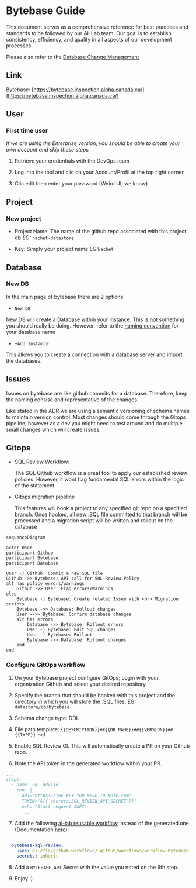 # Bytebase Guide

This document serves as a comprehensive reference for best practices and
standards to be followed by our AI-Lab team. Our goal is to establish
consistency, efficiency, and quality in all aspects of our development
processes.

Please also refer to the [Database Change Management](./adr/006-database-change-management.md)

## Link

Bytebase:
[https://bytebase.inspection.alpha.canada.ca/](https://bytebase.inspection.alpha.canada.ca/)

## User

### First time user

*If we are using the Enterprise version, you should be able to create your own
account and skip these steps*

1. Retrieve your credentials with the DevOps team

2. Log into the tool and clic on your Account/Profil at the top right corner

3. Clic edit then enter your password (Weird UI, we know)


## Project

### New project

- Project Name: The name of the github repo associated with this project db *EG:* ```nachet-datastore```

- Key: Simply your project name *EG:*```Nachet```

## Database

### New DB

In the main page of bytebase there are 2 options:
- `New DB`

New DB will create a Database within your instance. This is not something you should really be doing. However, refer to the [naming convention](008-naming-convention.md) for your database name

- `+Add Instance`

This allows you to create a connection with a database server and import the databases.

## Issues

Issues on bytebase are like github commits for a database. Therefore, keep the naming consise and representative of the changes.

Like stated in the ADR we are using a semantic versioning of schema names to maintain version control. Most changes should come through the Gitops pipeline, however as a dev you might need to test around and do multiple small changes which will create issues.

## Gitops

- SQL Review Workflow:

    The SQL Github workflow is a great tool to apply our established review policies. However, it wont flag fundamental SQL errors within the logic of the statement.

- Gitops migration pipeline

    This features will hook a project to any specified git repo on a specified branch. Once hooked, all new .SQL file committed to that branch will be processed and a migration script will be written and rollout on the database

```mermaid
sequenceDiagram

actor User
participant Github
participant Bytebase
participant Database

User -) Github: Commit a new SQL file
Github ->> Bytebase: API call for SQL Review Policy
alt has policy errors/warnings
    Github ->> User: Flag errors/Warnings
else
    Bytebase -) Bytebase: Create related Issue with <br> Migration scripts
    Bytebase ->> Database: Rollout changes
    User -->> Bytebase: Confirm database changes
    alt has errors
        Database ->> Bytebase: Rollout errors
        User -) Bytebase: Edit SQL changes
        User -) Bytebase: Rollout
        Bytebase ->> Database: Rollout changes
    end
end

```

### Configure GitOps workflow

1. On your Bytebase project configure GitOps; Login with your organization Github and select your desired repository.

2. Specify the branch that should be hooked with this project and the directory in which you will store the .SQL files. EG: `datastore/db/bytebase`

3. Schema change type: DDL

4. File path template: `{{DESCRIPTION}}##{{DB_NAME}}##{{VERSION}}##{{TYPE}}.sql`

5. Enable SQL Review CI. This will automatically create a PR on your Github repo.

6. Note the API token in the generated workflow within your PR.
```yaml
...
steps:
  - name: SQL advise
    run: |
      API="https://THE-KEY-YOU-NEED-TO-NOTE.com"
      TOKEN="${{ secrets.SQL_REVIEW_API_SECRET }}"
      echo "Start request $API"
      ...

```

7. Add the following [ai-lab reusable workflow](https://github.com/ai-cfia/github-workflows/blob/main/.github/workflows/workflow-bytebase-sql-review.yml) instead of the generated one (Documentation  [here](https://github.com/ai-cfia/github-workflows/blob/main/.github/workflows/workflow-bytebase-sql-review.md)):
```yaml

  bytebase-sql-review:
    uses: ai-cfia/github-workflows/.github/workflows/workflow-bytebase-sql-review.yml@main
    secrets: inherit

```

8. Add a `BYTEBASE_API` Secret with the value you noted on the 6th step.

9. Enjoy :)
